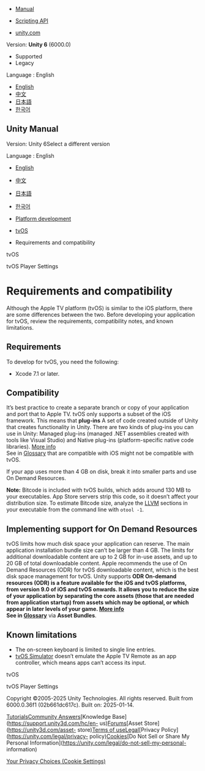 [](https://docs.unity3d.com)

  * [Manual](../Manual/index.html)
  * [Scripting API](../ScriptReference/index.html)

  * [unity.com](https://unity.com/)

Version: **Unity 6** (6000.0)

  * Supported
  * Legacy

Language : English

  * [English](/Manual/tvos-requirements-and-compatibility.html)
  * [中文](/cn/current/Manual/tvos-requirements-and-compatibility.html)
  * [日本語](/ja/current/Manual/tvos-requirements-and-compatibility.html)
  * [한국어](/kr/current/Manual/tvos-requirements-and-compatibility.html)

[](https://docs.unity3d.com)

## Unity Manual

Version: Unity 6Select a different version

Language : English

  * [English](/Manual/tvos-requirements-and-compatibility.html)
  * [中文](/cn/current/Manual/tvos-requirements-and-compatibility.html)
  * [日本語](/ja/current/Manual/tvos-requirements-and-compatibility.html)
  * [한국어](/kr/current/Manual/tvos-requirements-and-compatibility.html)

  * [Platform development ](PlatformSpecific.html)
  * [tvOS](tvOS-introducing.html)
  * Requirements and compatibility

[](tvOS-introducing.html)

tvOS

[](tvos-player-settings.html)

tvOS Player Settings

# Requirements and compatibility

Although the Apple TV platform (tvOS) is similar to the iOS platform, there
are some differences between the two. Before developing your application for
tvOS, review the requirements, compatibility notes, and known limitations.

## Requirements

To develop for tvOS, you need the following:

  * Xcode 7.1 or later.

## Compatibility

It’s best practice to create a separate branch or copy of your application and
port that to Apple TV. tvOS only supports a subset of the iOS framework. This
means that **plug-ins** A set of code created outside of Unity that creates
functionality in Unity. There are two kinds of plug-ins you can use in Unity:
Managed plug-ins (managed .NET assemblies created with tools like Visual
Studio) and Native plug-ins (platform-specific native code libraries). [More
info](./plug-ins.html)  
See in [Glossary](Glossary.html#Plug-in) that are compatible with iOS might
not be compatible with tvOS.

If your app uses more than 4 GB on disk, break it into smaller parts and use
On Demand Resources.

**Note:** Bitcode is included with tvOS builds, which adds around 130 MB to
your executables. App Store servers strip this code, so it doesn’t affect your
distribution size. To estimate Bitcode size, analyze the
[LLVM](https://en.wikipedia.org/wiki/LLVM) sections in your executable from
the command line with `otool -1`.

## Implementing support for On Demand Resources

tvOS limits how much disk space your application can reserve. The main
application installation bundle size can’t be larger than 4 GB. The limits for
additional downloadable content are up to 2 GB for in-use assets, and up to 20
GB of total downloadable content. Apple recommends the use of On Demand
Resources (ODR) for tvOS downloadable content, which is the best disk space
management for tvOS. Unity supports ****ODR** On-demand resources (ODR) is a
feature available for the iOS and tvOS platforms, from version 9.0 of iOS and
tvOS onwards. It allows you to reduce the size of your application by
separating the core assets (those that are needed from application startup)
from assets which may be optional, or which appear in later levels of your
game. [More info](AppThinning.html)  
See in [Glossary](Glossary.html#ODR)** via **Asset Bundles**.

## Known limitations

  * The on-screen keyboard is limited to single line entries.
  * [tvOS Simulator](https://developer.apple.com/documentation/xcode/running-your-app-in-the-simulator-or-on-a-device/) doesn’t emulate the Apple TV Remote as an app controller, which means apps can’t access its input.

[](tvOS-introducing.html)

tvOS

[](tvos-player-settings.html)

tvOS Player Settings

Copyright ©2005-2025 Unity Technologies. All rights reserved. Built from
6000.0.36f1 (02b661dc617c). Built on: 2025-01-14.

[Tutorials](https://learn.unity.com/)[Community
Answers](https://answers.unity3d.com)[Knowledge
Base](https://support.unity3d.com/hc/en-
us)[Forums](https://forum.unity3d.com)[Asset Store](https://unity3d.com/asset-
store)[Terms of
use](https://docs.unity3d.com/Manual/TermsOfUse.html)[Legal](https://unity.com/legal)[Privacy
Policy](https://unity.com/legal/privacy-
policy)[Cookies](https://unity.com/legal/cookie-policy)[Do Not Sell or Share
My Personal Information](https://unity.com/legal/do-not-sell-my-personal-
information)

[Your Privacy Choices (Cookie Settings)](javascript:void\(0\);)

